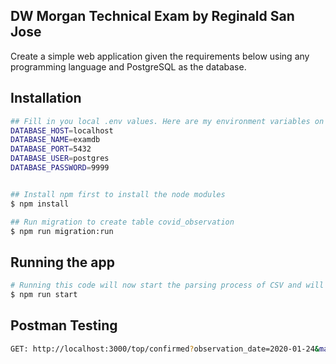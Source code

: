 
## DW Morgan Technical Exam by Reginald San Jose

Create a simple web application given the requirements below using any programming language and
PostgreSQL as the database.

## Installation

```bash
## Fill in you local .env values. Here are my environment variables on my local.
DATABASE_HOST=localhost
DATABASE_NAME=examdb
DATABASE_PORT=5432
DATABASE_USER=postgres
DATABASE_PASSWORD=9999


## Install npm first to install the node modules
$ npm install

## Run migration to create table covid_observation
$ npm run migration:run
```

## Running the app

```bash
# Running this code will now start the parsing process of CSV and will proceed to save to the PostGres Database
$ npm run start
```

## Postman Testing

```bash
GET: http://localhost:3000/top/confirmed?observation_date=2020-01-24&max_results=45
```

